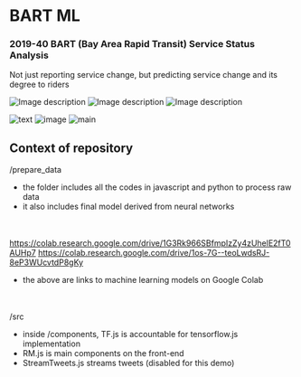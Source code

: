 # BART ML

### **2019-40 BART (Bay Area Rapid Transit) Service Status Analysis**

Not just reporting service change, but predicting service change and its degree to riders

![Image description](https://storage.googleapis.com/bart-ml.appspot.com/2.png)
![Image description](https://storage.googleapis.com/bart-ml.appspot.com/3.png)
![Image description](https://storage.googleapis.com/bart-ml.appspot.com/1.gif)

<img src="https://storage.googleapis.com/bart-ml.appspot.com/2.png" alt="text">
<img src="https://storage.googleapis.com/bart-ml.appspot.com/3.png" alt="image">
<img src="https://storage.googleapis.com/bart-ml.appspot.com/1.gif" alt="main">



## Context of repository

/prepare_data

- the folder includes all the codes in javascript and python to process raw data
- it also includes final model derived from neural networks

<br></br>
https://colab.research.google.com/drive/1G3Rk966SBfmpIzZy4zUhelE2fT0AUHp7
https://colab.research.google.com/drive/1os-7G--teoLwdsRJ-8eP3WUcvtdP8gKy

- the above are links to machine learning models on Google Colab

<br></br>
/src
- inside /components, TF.js is accountable for tensorflow.js implementation
- RM.js is main components on the front-end
- StreamTweets.js streams tweets (disabled for this demo)
